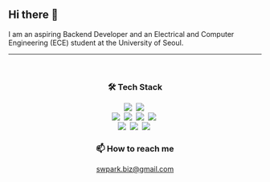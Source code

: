 ## Hi there 👋

I am an aspiring Backend Developer and an Electrical and Computer Engineering (ECE) student at the University of Seoul.

---

<br>

<h3 align="center">🛠️ Tech Stack </h3>
<!-- Logos from simpleicons.org -->
<!--
**Frontend**  
![HTML5](https://img.shields.io/badge/html5-%23E34F26.svg?style=flat&logo=html5&logoColor=white)
![CSS3](https://img.shields.io/badge/css3-%231572B6.svg?style=flat&logo=css3&logoColor=white)
![JavaScript](https://img.shields.io/badge/javascript-%23323330.svg?style=flat&logo=javascript&logoColor=%23F7DF1E)
![Chart.js](https://img.shields.io/badge/chart.js-F5788D.svg?style=flat&logo=chart.js&logoColor=white)
-->
<p align="center">
  <img src="https://img.shields.io/badge/Python-3776AB?style=flat&logo=python&logoColor=white"/>&nbsp
  <img src="https://img.shields.io/badge/JavaScript-F7DF1E?style=flat&logo=JavaScript&logoColor=white"/>&nbsp
  <br>
  <img src="https://img.shields.io/badge/django-%23092E20.svg?style=flat&logo=django&logoColor=white"/>&nbsp
  <img src="https://img.shields.io/badge/DJANGO-REST-ff1709?style=flat&logo=django&logoColor=white&color=ff1709&labelColor=gray"/>&nbsp
  <img src="https://img.shields.io/badge/Celery-37814A?style=flat&logo=celery&logoColor=white"/>&nbsp
  <img src="https://img.shields.io/badge/redis-%23DD0031.svg?style=flat&logo=redis&logoColor=white"/>&nbsp
  <br>
  <img src="https://img.shields.io/badge/postgresql-%23316192.svg?style=flat&logo=postgresql&logoColor=white"/>&nbsp
  <img src="https://img.shields.io/badge/docker-%230db7ed.svg?style=flat&logo=docker&logoColor=white"/>&nbsp
  <img src="https://img.shields.io/badge/AWS-232F3E?style=flat&logo=AmazonAWS&logoColor=white"/>&nbsp
</p>

<h3 align="center"> 📫 How to reach me</h3>
<p align="center">
  <a href="mailto:swpark.biz@gmail.com">swpark.biz@gmail.com</a>
</p>

<!--
**SungwooPark5/SungwooPark5** is a ✨ _special_ ✨ repository because its `README.md` (this file) appears on your GitHub profile.

Here are some ideas to get you started:

- 🔭 I’m currently working on ...
- 🌱 I’m currently learning ...
- 👯 I’m looking to collaborate on ...
- 🤔 I’m looking for help with ...
- 💬 Ask me about ...

- 😄 Pronouns: ...
- ⚡ Fun fact: ...
-->
